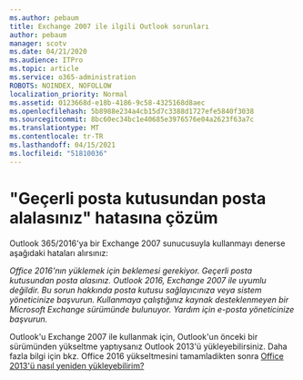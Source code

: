 ```yaml
---
ms.author: pebaum
title: Exchange 2007 ile ilgili Outlook sorunları
author: pebaum
manager: scotv
ms.date: 04/21/2020
ms.audience: ITPro
ms.topic: article
ms.service: o365-administration
ROBOTS: NOINDEX, NOFOLLOW
localization_priority: Normal
ms.assetid: 0123668d-e18b-4186-9c58-4325168d8aec
ms.openlocfilehash: 5b8988e234a4cb15d7c3388d1727efe5840f3038
ms.sourcegitcommit: 8bc60ec34bc1e40685e3976576e04a2623f63a7c
ms.translationtype: MT
ms.contentlocale: tr-TR
ms.lasthandoff: 04/15/2021
ms.locfileid: "51810036"
---
```

# <a name="solution-for-error-you-wont-be-able-to-receive-mail-from-a-current-mailbox"></a>"Geçerli posta kutusundan posta alalasınız" hatasına çözüm
Outlook 365/2016'ya bir Exchange 2007 sunucusuyla kullanmayı denerse aşağıdaki hataları alırsınız:

*Office 2016'nın yüklemek için beklemesi gerekiyor. Geçerli posta kutusundan posta alasınız. Outlook 2016, Exchange 2007 ile uyumlu değildir. Bu sorun hakkında posta kutusu sağlayıcınıza veya sistem yöneticinize başvurun. Kullanmaya çalıştığınız kaynak desteklenmeyen bir Microsoft Exchange sürümünde bulunuyor. Yardım için e-posta yöneticinize başvurun.*

Outlook'u Exchange 2007 ile kullanmak için, Outlook'un önceki bir sürümünden yükseltme yaptıysanız Outlook 2013'ü yükleyebilirsiniz. Daha fazla bilgi için bkz. Office 2016 yükseltmesini tamamladikten sonra [Office 2013'ü nasıl yeniden yükleyebilirim?](https://support.office.com/article/a6ca92f4-cbb4-4609-9fdb-f8d3dd6812f3)